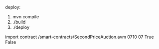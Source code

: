 deploy:
1. mvn compile
2. ./build
3. ./deploy

import contract /smart-contracts/SecondPriceAuction.avm 0710 07 True False